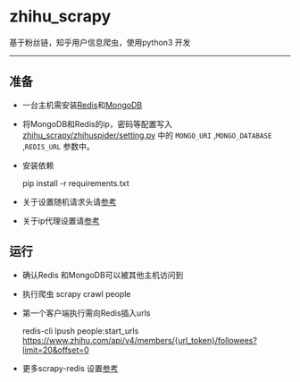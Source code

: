 # zhihu_scrapy
基于粉丝链，知乎用户信息爬虫，使用python3 开发
*****

## 准备

+ 一台主机需安装[Redis](https://redis.io/)和[MongoDB](https://docs.mongodb.com/manual/tutorial/install-mongodb-on-ubuntu/)

+ 将MongoDB和Redis的ip，密码等配置写入[zhihu_scrapy/zhihuspider/setting.py](https://github.com/xxiaocheng/zhihu_scrapy/blob/master/zhihuspider/settings.py) 中的 `MONGO_URI` ,`MONGO_DATABASE` ,`REDIS_URL`  参数中。

+ 安装依赖

    pip install -r requirements.txt

+ 关于设置随机请求头请[参考](https://github.com/alecxe/scrapy-fake-useragent)


+ 关于ip代理设置请[参考](https://github.com/aivarsk/scrapy-proxies)

## 运行

+ 确认Redis 和MongoDB可以被其他主机访问到
+ 执行爬虫 
    scrapy crawl people 
+ 第一个客户端执行需向Redis插入urls

    redis-cli lpush people:start_urls https://www.zhihu.com/api/v4/members/{url_token}/followees?limit=20&offset=0

+ 更多scrapy-redis 设置[参考](https://scrapy-redis.readthedocs.io/en/stable/)





